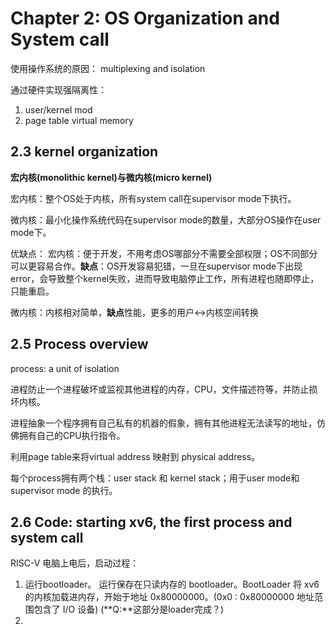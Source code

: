 # Chapter 2: OS Organization and System call

使用操作系统的原因：
multiplexing and isolation

通过硬件实现强隔离性：
1. user/kernel mod
2. page table virtual memory

## 2.3 kernel organization

**宏内核(monolithic kernel)与微内核(micro kernel)**

宏内核：整个OS处于内核，所有system call在supervisor mode下执行。

微内核：最小化操作系统代码在supervisor mode的数量，大部分OS操作在user mode下。

优缺点：
宏内核：便于开发，不用考虑OS哪部分不需要全部权限；OS不同部分可以更容易合作。**缺点**：OS开发容易犯错，一旦在supervisor mode下出现error，会导致整个kernel失败，进而导致电脑停止工作，所有进程也随即停止，只能重启。

微内核：内核相对简单，**缺点**性能，更多的用户<->内核空间转换

## 2.5 Process overview

process: a unit of isolation

进程防止一个进程破坏或监视其他进程的内存，CPU，文件描述符等，并防止损坏内核。

进程抽象一个程序拥有自己私有的机器的假象，拥有其他进程无法读写的地址，仿佛拥有自己的CPU执行指令。

利用page table来将virtual address 映射到 physical address。

每个process拥有两个栈：user stack 和 kernel stack；用于user mode和supervisor mode 的执行。

## 2.6 Code: starting xv6, the first process and system call

RISC-V 电脑上电后，启动过程：

1. 运行bootloader。 运行保存在只读内存的 bootloader。BootLoader 将 xv6 的内核加载进内存，开始于地址 0x80000000。(0x0 : 0x80000000 地址范围包含了 I/O 设备) (**Q:**这部分是loader完成？)
2. 